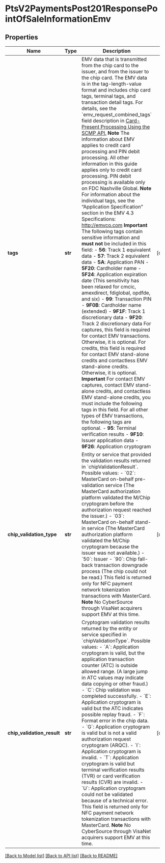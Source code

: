# PtsV2PaymentsPost201ResponsePointOfSaleInformationEmv

## Properties
Name | Type | Description | Notes
------------ | ------------- | ------------- | -------------
**tags** | **str** | EMV data that is transmitted from the chip card to the issuer, and from the issuer to the chip card. The EMV data is in the tag-length-value format and includes chip card tags, terminal tags, and transaction detail tags.  For details, see the &#x60;emv_request_combined_tags&#x60; field description in [Card-Present Processing Using the SCMP API.](https://apps.cybersource.com/library/documentation/dev_guides/Retail_SCMP_API/html/)  **Note** The information about EMV applies to credit card processing and PIN debit processing. All other information in this guide applies only to credit card processing. PIN debit processing is available only on FDC Nashville Global.  **Note** For information about the individual tags, see the “Application Specification” section in the EMV 4.3 Specifications: http://emvco.com  **Important** The following tags contain sensitive information and **must not** be included in this field:   - **56**: Track 1 equivalent data  - **57**: Track 2 equivalent data  - **5A**: Application PAN  - **5F20**: Cardholder name  - **5F24**: Application expiration date (This sensitivity has been relaxed for cmcic, amexdirect, fdiglobal, opdfde, and six)  - **99**: Transaction PIN  - **9F0B**: Cardholder name (extended)  - **9F1F**: Track 1 discretionary data  - **9F20**: Track 2 discretionary data  For captures, this field is required for contact EMV transactions. Otherwise, it is optional.  For credits, this field is required for contact EMV stand-alone credits and contactless EMV stand-alone credits. Otherwise, it is optional.  **Important** For contact EMV captures, contact EMV stand-alone credits, and contactless EMV stand-alone credits, you must include the following tags in this field. For all other types of EMV transactions, the following tags are optional.   - **95**: Terminal verification results  - **9F10**: Issuer application data  - **9F26**: Application cryptogram  | [optional] 
**chip_validation_type** | **str** | Entity or service that provided the validation results returned in &#x60;chipValidationResult&#x60;.  Possible values:  - &#x60;02&#x60;: MasterCard on-behalf pre-validation service (The MasterCard authorization platform validated the M/Chip cryptogram before the authorization request reached the issuer.)  - &#x60;03&#x60;: MasterCard on-behalf stand-in service (The MasterCard authorization platform validated the M/Chip cryptogram because the issuer was not available.)  - &#x60;50&#x60;: Issuer  - &#x60;90&#x60;: Chip fall-back transaction downgrade process (The chip could not be read.)  This field is returned only for NFC payment network tokenization transactions with MasterCard.  **Note** No CyberSource through VisaNet acquirers support EMV at this time.  | [optional] 
**chip_validation_result** | **str** | Cryptogram validation results returned by the entity or service specified in &#x60;chipValidationType&#x60;.  Possible values: - &#x60;A&#x60;: Application cryptogram is valid, but the application transaction counter (ATC) is outside allowed range. (A large jump in ATC values may indicate data copying or other fraud.) - &#x60;C&#x60;: Chip validation was completed successfully. - &#x60;E&#x60;: Application cryptogram is valid but the ATC indicates possible replay fraud. - &#x60;F&#x60;: Format error in the chip data. - &#x60;G&#x60;: Application cryptogram is valid but is not a valid authorization request cryptogram (ARQC). - &#x60;I&#x60;: Application cryptogram is invalid. - &#x60;T&#x60;: Application cryptogram is valid but terminal verification results (TVR) or card verification results (CVR) are invalid. - &#x60;U&#x60;: Application cryptogram could not be validated because of a technical error.  This field is returned only for NFC payment network tokenization transactions with MasterCard.  **Note** No CyberSource through VisaNet acquirers support EMV at this time.  | [optional] 

[[Back to Model list]](../README.md#documentation-for-models) [[Back to API list]](../README.md#documentation-for-api-endpoints) [[Back to README]](../README.md)


